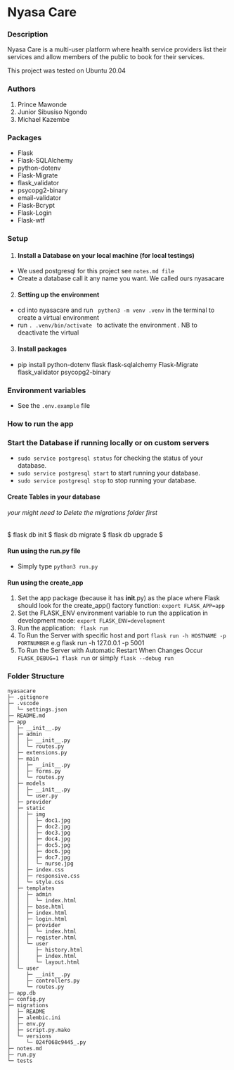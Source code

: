 # Nyasa Care

### Description
<p> Nyasa Care is a multi-user platform where health service providers list their services and allow members of the public to book for their services. </p>
<p>This project was tested on Ubuntu 20.04</p>

### Authors
1. Prince Mawonde
2. Junior Sibusiso Ngondo
3. Michael Kazembe

### Packages
- Flask
- Flask-SQLAlchemy
- python-dotenv 
- Flask-Migrate 
- flask_validator 
- psycopg2-binary
- email-validator
- Flask-Bcrypt
- Flask-Login
- Flask-wtf


### Setup
1. #### Install a Database on your local machine (for local testings)
- We used postgresql for this project see ```notes.md file```
- Create a database call it any name you want. We called ours nyasacare 

2. #### Setting up the environment 
- cd into nyasacare and run  ``` python3 -m venv .venv``` in the terminal to create a virtual environment
- run ```. .venv/bin/activate ``` to activate the environment . NB to deactivate the virtual 

3. #### Install packages
- pip install python-dotenv flask flask-sqlalchemy Flask-Migrate flask_validator psycopg2-binary

### Environment variables 
- See the ```.env.example``` file


### How to run the app

### Start the Database if running locally or on custom servers

- `sudo service postgresql status` for checking the status of your database.
- `sudo service postgresql start` to start running your database.
- `sudo service postgresql stop` to stop running your database.

#### Create Tables in your database

###### your might need to Delete the migrations folder first
$ flask db init 
$ flask db migrate
$ flask db upgrade $


#### Run using the run.py file
- Simply type `python3 run.py` 


#### Run using the create_app

1. Set the app package (because it has __init__.py) as the place where Flask should look for the create_app() factory function:  ```export FLASK_APP=app ```
2. Set the FLASK_ENV environment variable to run the application in development mode: ```export FLASK_ENV=development ```
3.  Run the application: ``` flask run```
4.  To Run the Server with specific host and port  ```flask run -h HOSTNAME -p PORTNUMBER``` e.g flask run -h 127.0.0.1 -p 5001
5. To Run the Server with Automatic Restart When Changes Occur ```FLASK_DEBUG=1 flask run```  or simply `flask --debug run`




### Folder Structure


```
nyasacare
├─ .gitignore
├─ .vscode
│  └─ settings.json
├─ README.md
├─ app
│  ├─ __init__.py
│  ├─ admin
│  │  ├─ __init__.py
│  │  └─ routes.py
│  ├─ extensions.py
│  ├─ main
│  │  ├─ __init__.py
│  │  ├─ forms.py
│  │  └─ routes.py
│  ├─ models
│  │  ├─ __init__.py
│  │  └─ user.py
│  ├─ provider
│  ├─ static
│  │  ├─ img
│  │  │  ├─ doc1.jpg
│  │  │  ├─ doc2.jpg
│  │  │  ├─ doc3.jpg
│  │  │  ├─ doc4.jpg
│  │  │  ├─ doc5.jpg
│  │  │  ├─ doc6.jpg
│  │  │  ├─ doc7.jpg
│  │  │  └─ nurse.jpg
│  │  ├─ index.css
│  │  ├─ responsive.css
│  │  └─ style.css
│  ├─ templates
│  │  ├─ admin
│  │  │  └─ index.html
│  │  ├─ base.html
│  │  ├─ index.html
│  │  ├─ login.html
│  │  ├─ provider
│  │  │  └─ index.html
│  │  ├─ register.html
│  │  └─ user
│  │     ├─ history.html
│  │     ├─ index.html
│  │     └─ layout.html
│  └─ user
│     ├─ __init__.py
│     ├─ controllers.py
│     └─ routes.py
├─ app.db
├─ config.py
├─ migrations
│  ├─ README
│  ├─ alembic.ini
│  ├─ env.py
│  ├─ script.py.mako
│  └─ versions
│     └─ 024f068c9445_.py
├─ notes.md
├─ run.py
└─ tests

```